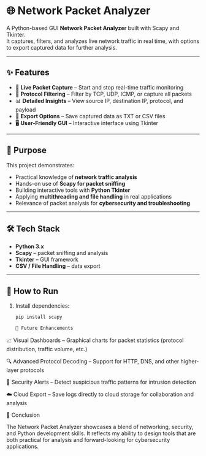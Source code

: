 # 🌐 Network Packet Analyzer

A Python-based GUI **Network Packet Analyzer** built with Scapy and Tkinter.  
It captures, filters, and analyzes live network traffic in real time, with options to export captured data for further analysis.

---

## ✨ Features
- 📡 **Live Packet Capture** – Start and stop real-time traffic monitoring  
- 🎯 **Protocol Filtering** – Filter by TCP, UDP, ICMP, or capture all packets  
- 📊 **Detailed Insights** – View source IP, destination IP, protocol, and payload  
- 💾 **Export Options** – Save captured data as TXT or CSV files  
- 🖥️ **User-Friendly GUI** – Interactive interface using Tkinter  

---

## 🚀 Purpose
This project demonstrates:
- Practical knowledge of **network traffic analysis**  
- Hands-on use of **Scapy for packet sniffing**  
- Building interactive tools with **Python Tkinter**  
- Applying **multithreading and file handling** in real applications  
- Relevance of packet analysis for **cybersecurity and troubleshooting**  

---

## 🛠️ Tech Stack
- **Python 3.x**  
- **Scapy** – packet sniffing and analysis  
- **Tkinter** – GUI framework  
- **CSV / File Handling** – data export  

---

## 📌 How to Run
1. Install dependencies:
   ```bash
   pip install scapy

   🔮 Future Enhancements

📈 Visual Dashboards – Graphical charts for packet statistics (protocol distribution, traffic volume, etc.)

🔍 Advanced Protocol Decoding – Support for HTTP, DNS, and other higher-layer protocols

🚨 Security Alerts – Detect suspicious traffic patterns for intrusion detection

☁️ Cloud Export – Save logs directly to cloud storage for collaboration and analysis

📄 Conclusion

The Network Packet Analyzer showcases a blend of networking, security, and Python development skills.
It reflects my ability to design tools that are both practical for analysis and forward-looking for cybersecurity applications.

